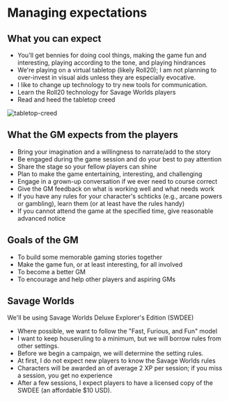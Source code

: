 # Managing expectations ## What you can expect* You'll get bennies for doing cool things, making the game fun and interesting, playing according to the tone, and playing hindrances* We're playing on a virtual tabletop (likely Roll20); I am not planning to over-invest in visual aids unless they are especially evocative.* I like to change up technology to try new tools for communication.* Learn the Roll20 technology for Savage Worlds players * Read and heed the tabletop creed![tabletop-creed](http://fragsandbeer.com/wp-content/uploads/2016/05/TabletopCreed.jpg "Tabletop Creed")## What the GM expects from the players* Bring your imagination and a willingness to narrate/add to the story* Be engaged during the game session and do your best to pay attention* Share the stage so your fellow players can shine* Plan to make the game entertaining, interesting, and challenging* Engage in a grown-up conversation if we ever need to course correct* Give the GM feedback on what is working well and what needs work* If you have any rules for your character's schticks (e.g., arcane powers or gambling), learn them (or at least have the rules handy)* If you cannot attend the game at the specified time, give reasonable advanced notice## Goals of the GM* To build some memorable gaming stories together* Make the game fun, or at least interesting, for all involved* To become a better GM* To encourage and help other players and aspiring GMs## Savage WorldsWe'll be using Savage Worlds Deluxe Explorer's Edition (SWDEE)* Where possible, we want to follow the "Fast, Furious, and Fun" model* I want to keep houseruling to a minimum, but we will borrow rules from other settings.* Before we begin a campaign, we will determine the setting rules.* At first, I do not expect new players to know the Savage Worlds rules* Characters will be awarded an of average 2 XP per session; if you miss a session, you get no experience* After a few sessions, I expect players to have a licensed copy of the SWDEE (an affordable $10 USD).